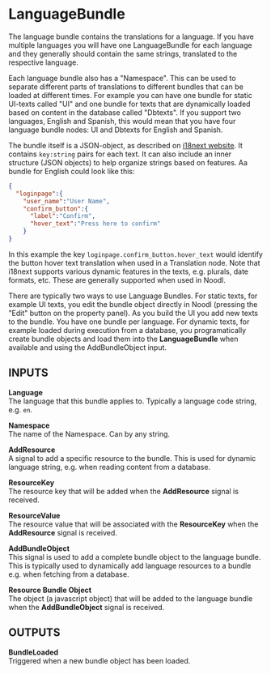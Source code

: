 # LanguageBundle

The language bundle contains the translations for a language. If you have multiple languages you will have one LanguageBundle for each language and they generally should contain the same strings, translated to the respective language.

Each language bundle also has a "Namespace". This can be used to separate different parts of translations to different bundles that can be loaded at different times. For example you can have one bundle for static UI-texts called "UI" and one bundle for texts that are dynamically loaded based on content in the database called "Dbtexts". If you support two languages, English and Spanish, this would mean that you have four language bundle nodes: UI and Dbtexts for English and Spanish.

The bundle itself is a JSON-object, as described on [i18next website](https://www.i18next.com/translation-function/essentials). It contains `key:string` pairs for each text. It can also include an inner structure (JSON objects) to help organize strings based on features. Aa bundle for English could look like this:

```json
{
  "loginpage":{
    "user_name":"User Name",
    "confirm_button":{
      "label":"Confirm",
      "hover_text":"Press here to confirm"
    }
}
```

In this example the key `loginpage.confirm_button.hover_text` would identify the button hover text translation when used in a Translation node.
Note that i18next supports various dynamic features in the texts, e.g. plurals, date formats, etc. These are generally supported when used in Noodl.

There are typically two ways to use Language Bundles. For static texts, for example UI texts, you edit the bundle object directly in Noodl (pressing the "Edit" button on the property panel). As you build the UI you add new texts to the bundle. You have one bundle per language. For dynamic texts, for example loaded during execution from a database, you programatically create bundle objects and load them into the **LanguageBundle** when available and using the AddBundleObject input.

## INPUTS

**Language**  
The language that this bundle applies to. Typically a language code string, e.g. `en`.

**Namespace**  
The name of the Namespace. Can by any string.

**AddResource**  
A signal to add a specific resource to the bundle. This is used for dynamic language string, e.g. when reading content from a database.

**ResourceKey**  
The resource key that will be added when the **AddResource** signal is received.

**ResourceValue**  
The resource value that will be associated with the **ResourceKey** when the **AddResource** signal is received.

**AddBundleObject**  
This signal is used to add a complete bundle object to the language bundle. This is typically used to dynamically add language resources to a bundle e.g. when fetching from a database.

**Resource Bundle Object**  
The object (a javascript object) that will be added to the language bundle when the **AddBundleObject** signal is received.

## OUTPUTS

**BundleLoaded**  
Triggered when a new bundle object has been loaded.

